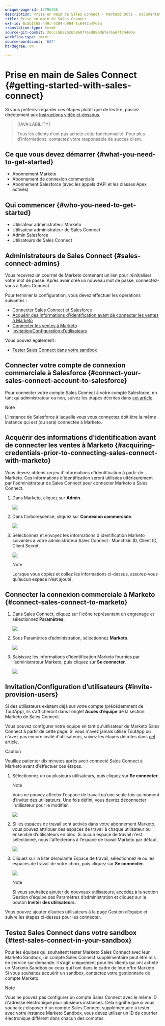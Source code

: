 ```yaml
---
unique-page-id: 13796466
description: Prise en main de Sales Connect - Marketo Docs - Documentation sur les produits
title: Prise en main de Sales Connect
exl-id: 8c5b1f65-449c-4304-b904-fc6442a47e5a
translation-type: tm+mt
source-git-commit: 20ccc6ba2b26b869776ed88ed6fe76a67f74400a
workflow-type: tm+mt
source-wordcount: '624'
ht-degree: 0%

---
```


# Prise en main de Sales Connect {#getting-started-with-sales-connect}

Si vous préférez regarder ces étapes plutôt que de les lire, passez directement aux [Instructions vidéo ci-dessous](#video).

>[!AVAILABILITY]
>
>Tous les clients n’ont pas acheté cette fonctionnalité. Pour plus d’informations, contactez votre responsable de succès client.

## Ce que vous devez démarrer {#what-you-need-to-get-started}

* Abonnement Marketo
* Abonnement de connexion commerciale
* Abonnement Salesforce (avec les appels d’API et les classes Apex activés)

## Qui commencer {#who-you-need-to-get-started}

* Utilisateur administrateur Marketo
* Utilisateur administrateur de Sales Connect
* Admin Salesforce
* Utilisateurs de Sales Connect

## Administrateurs de Sales Connect {#sales-connect-admins}

Vous recevrez un courriel de Marketo contenant un lien pour réinitialiser votre mot de passe. Après avoir créé un nouveau mot de passe, connectez-vous à Sales Connect.

Pour terminer la configuration, vous devez effectuer les opérations suivantes :

* [Connecter Sales Connect et Salesforce](#connect-your-sales-connect-account-to-salesforce)
* [Acquérir des informations d&#39;identification avant de connecter les ventes à Marketo](#acquiring-credentials-prior-to-connecting-sales-connect-with-marketo)
* [Connecter les ventes à Marketo](#connect-sales-connect-to-marketo)
* [Invitation/Configuration d’utilisateurs](#invite-provision-users)

Vous pouvez également :

* [Tester Sales Connect dans votre sandbox](#test-sales-connect-in-your-sandbox)

## Connecter votre compte de connexion commerciale à Salesforce {#connect-your-sales-connect-account-to-salesforce}

Pour connecter votre compte Sales Connect à votre compte Salesforce, en tant qu&#39;administrateur ou non, suivez les étapes décrites dans [cet article](/help/marketo/product-docs/marketo-sales-connect/crm/salesforce-integration/connect-your-sales-connect-account-to-salesforce.md).

>[!NOTE]
>
>L&#39;instance de Salesforce à laquelle vous vous connectez doit être la même instance qui est (ou sera) connectée à Marketo.

## Acquérir des informations d&#39;identification avant de connecter les ventes à Marketo {#acquiring-credentials-prior-to-connecting-sales-connect-with-marketo}

Vous devrez obtenir un jeu d&#39;informations d&#39;identification à partir de Marketo. Ces informations d&#39;identification seront utilisées ultérieurement par l&#39;administrateur de Sales Connect pour connecter Marketo à Sales Connect.

1. Dans Marketo, cliquez sur **Admin**.

   ![](assets/one.png)

1. Dans l&#39;arborescence, cliquez sur **Connexion commerciale**.

   ![](assets/two.png)

1. Sélectionnez et envoyez les informations d&#39;identification Marketo suivantes à votre administrateur Sales Connect : Munchkin ID, Client ID, Client Secret.

   ![](assets/3.jpg)

   >[!NOTE]
   >
   >Lorsque vous copiez et collez les informations ci-dessus, assurez-vous qu’aucun espace n’est ajouté.

## Connecter la connexion commerciale à Marketo {#connect-sales-connect-to-marketo}

1. Dans Sales Connect, cliquez sur l&#39;icône représentant un engrenage et sélectionnez **Paramètres**.

   ![](assets/four.png)

1. Sous Paramètres d’administration, sélectionnez **Marketo**.

   ![](assets/eight.png)

1. Saisissez les informations d’identification Marketo fournies par l’administrateur Marketo, puis cliquez sur **Se connecter**.

   ![](assets/credentials.png)

## Invitation/Configuration d’utilisateurs {#invite-provision-users}

Si des utilisateurs existent déjà sur votre compte (précédemment de ToutApp), ils s’afficheront dans l’onglet **Accès d’équipe** de la section Marketo de Sales Connect.

Vous pouvez configurer votre équipe en tant qu&#39;utilisateur de Marketo Sales Connect à partir de cette page. Si vous n&#39;avez jamais utilisé ToutApp ou n&#39;avez pas encore invité d&#39;utilisateurs, suivez les étapes décrites dans [cet article](/help/marketo/product-docs/marketo-sales-connect/admin/invite-users.md).

>[!CAUTION]
>
>Veuillez patienter dix minutes après avoir connecté Sales Connect à Marketo avant d&#39;effectuer ces étapes.

1. Sélectionnez un ou plusieurs utilisateurs, puis cliquez sur **Se connecter**.

   >[!NOTE]
   >
   >Vous ne pouvez affecter l’espace de travail qu’une seule fois au moment d’inviter des utilisateurs. Une fois défini, vous devrez déconnecter l&#39;utilisateur pour le modifier.

   ![](assets/users.png)

1. Si les espaces de travail sont activés dans votre abonnement Marketo, vous pouvez attribuer des espaces de travail à chaque utilisateur ou ensemble d’utilisateurs en bloc. Si aucun espace de travail n&#39;est sélectionné, nous l&#39;affecterons à l&#39;espace de travail Marketo par défaut.

   ![](assets/nine.jpg)

1. Cliquez sur la liste déroulante Espace de travail, sélectionnez le ou les espaces de travail de votre choix, puis cliquez sur **Se connecter**.

   ![](assets/ten.png)

   >[!NOTE]
   >
   >Si vous souhaitez ajouter de nouveaux utilisateurs, accédez à la section Gestion d’équipe des Paramètres d’administration et cliquez sur le bouton **Inviter des utilisateurs**.

Vous pouvez ajouter d’autres utilisateurs à la page Gestion d’équipe et suivre les étapes ci-dessus pour les connecter.

## Testez Sales Connect dans votre sandbox {#test-sales-connect-in-your-sandbox}

Pour les équipes qui souhaitent tester Marketo Sales Connect avec leur Marketo Sandbox, un compte Sales Connect supplémentaire peut être mis en service sur demande. Il s’agit uniquement pour les clients qui ont acheté un Marketo Sandbox ou ceux qui l’ont dans le cadre de leur offre Marketo. Si vous souhaitez acquérir un sandbox, contactez votre gestionnaire de compte Marketo.

>[!NOTE]
>
>Vous ne pouvez pas configurer un compte Sales Connect avec le même ID d&#39;adresse électronique pour plusieurs instances. Cela signifie que si vous souhaitez disposer d&#39;un compte Sales Connect supplémentaire à tester avec votre instance Marketo Sandbox, vous devez utiliser un ID de courrier électronique différent dans chacun des comptes.
